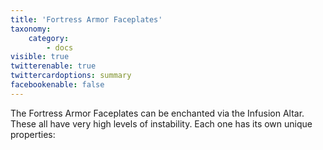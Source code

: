 ```yaml
---
title: 'Fortress Armor Faceplates'
taxonomy:
    category:
        - docs
visible: true
twitterenable: true
twittercardoptions: summary
facebookenable: false
---
```


The Fortress Armor Faceplates can be enchanted via the Infusion Altar. These all have very high levels of instability. Each one has its own unique properties: